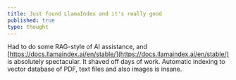 ```yaml
---
title: Just found LlamaIndex and it's really good
published: true
type: thought
---
```

Had to do some RAG-style of AI assistance, and [https://docs.llamaindex.ai/en/stable/](https://docs.llamaindex.ai/en/stable/) is absolutely spectacular. It shaved off days of work. Automatic indexing to vector database of PDF, text files and also images is insane.